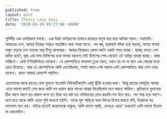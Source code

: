 ```yaml
---
published: true
layout: post
title: Cheesy Lazy Days
date: '2020-03-19 05:27:00 +0600'
---
```


পৃথিবীর এক ক্রান্তিকাল চলছে। এক উদ্ভট ভাইরাসের তান্ডবে রাজ্যের মানুষ ঘরে ঘরে আটকা পড়ল। মহামারি। আমাদের দেশ, আমার নিজের শহরও আতঙ্কিত অন্য সবার সাথে। সব বন্ধ, রাস্তাঘাট ফাঁকা হয়ে পড়ছে; বাসায় বাসায় মজুদ বাড়ছে চাল ডালের আর টিস্যু কাগজের। 
আমার নিজেরও কেমন জানি একটা সময় যাচ্ছে। যাচ্ছে বলতে বেশ কদিন ধরেই, প্রায় এক মাস-থিসিসের কথা মাথায় আনলে সেই উনিশের শেষ থেকেই এই অস্থির অবস্থা যাচ্ছে। কাজ পাচ্ছিনা। কেউ ইন্টারভিউতে ডাকেনা। যে কোম্পানিতে ভাবলাম ঢুকে পড়ব, ওরাও হা-না না বলে এক ঘোরের মধ্যে রেখে দিয়েছে। আর যে কোম্পানিকে আমি ভেবেছিলাম, সবাই ভাবে-শেষ ভরসা-সেই কোম্পানিতে আর যোগ দেয়া যাবেনা। কারণ আমার রেসাল্টে গরমিল। 

এতোসবের মাঝে রাতের বেলা ঘুমাতে যাওয়াটা থিউরেটিক্যালি একটু ট্রিকি হওয়ার কথা। কিন্তু রাতের বেলাটুক আমার এতো ভালো কাটে! শেষ কবে আমি মন খারাপ করে গানের আশ্রয় নিয়েছিলাম মনে করতে পারিনা। প্রতিরাতে ঘুমানোর ঠিক আগে আগে যত খারাপ লাগা যত চিন্তা যত কষ্ট যত ভবিষ্যতের চোখ রাঙানি-সব উবে যায়। সব শান্ত হয়ে আসে। মনে হতে থাকে আমি এতো সুখি কখনো হইনি। তাকে ঘুম পাড়িয়ে যখন দিনের হিসাব কষতে বসি, নিজেকে বড় ভাগ্যবান মনে হয়। বাইরে যতোই করোনাতঙ্ক থাকুক, আমি ভালো আছি, বোধহয় এরচে' কখনোই বেশি ভালো ছিলাম না কোনোদিন। 